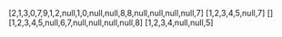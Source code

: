 [2,1,3,0,7,9,1,2,null,1,0,null,null,8,8,null,null,null,null,7]
[1,2,3,4,5,null,7]
[]
[1,2,3,4,5,null,6,7,null,null,null,null,8]
[1,2,3,4,null,null,5]